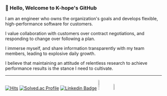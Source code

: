 ### 👋 Hello, Welcome to K-hope's GitHub

I am an engineer who owns the organization's goals and develops flexible, high-performance software for customers.

I value collaboration with customers over contract negotiations, and responding to change over following a plan.

I immerse myself, and share information transparently with my team members, leading to explosive daily growth.

I believe that maintaining an attitude of relentless research to achieve performance results is the stance I need to cultivate.

---

[![Hits](https://hits.seeyoufarm.com/api/count/incr/badge.svg?url=https://github.com/esperar&count_bg=%239576FF&title_bg=%23555555&icon=kotlin.svg&icon_color=%23E7E7E7&title=hits&edge_flat=false)](https://hits.seeyoufarm.com) [![Solved.ac Profile](http://mazassumnida.wtf/api/mini/generate_badge?boj=huemang)](https://solved.ac/huemang) 
[![Linkedin Badge](https://img.shields.io/badge/-LinkedIn-blue?style=flat-square&logo=Linkedin&logoColor=white&link=https://www.linkedin.com/in/chan-ho-ohk-3a902a80/)](https://www.linkedin.com/in/esperer/) 
<a href="https://esperer.tistory.com/">
  <img alt="Tistory" src ="https://img.shields.io/badge/Tistory-FF5D01.svg?&style=for-the-badge&logoColor=white&logo=Tesla" width=9%></a>
<a href="mailto:s22043@gsm.hs.kr">
<img src="https://img.shields.io/badge/Gmail-d14836?style=flat-square&logo=Gmail&logoColor=white&link=s22043@gsm.hs.kr" width=7%></a>
